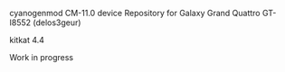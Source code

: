 cyanogenmod CM-11.0 device Repository for Galaxy Grand Quattro GT-I8552 (delos3geur)

kitkat 4.4

Work in progress
